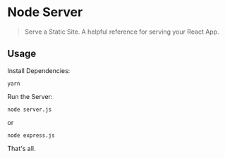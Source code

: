 # Node Server

> Serve a Static Site. A helpful reference for serving your React App.

## Usage

Install Dependencies:

```
yarn
```

Run the Server:

```
node server.js
```
or
```
node express.js
```

That's all.
